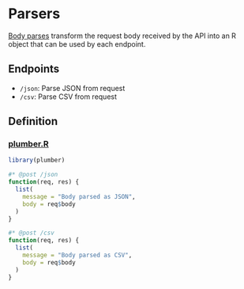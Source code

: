 
<!-- README.md is generated from README.Rmd. Please edit that file -->

# Parsers

[Body parses](https://www.rplumber.io/reference/parsers.html) transform
the request body received by the API into an R object that can be used
by each endpoint.

## Endpoints

-   `/json`: Parse JSON from request
-   `/csv`: Parse CSV from request

## Definition

### [plumber.R](plumber.R)

``` r
library(plumber)

#* @post /json
function(req, res) {
  list(
    message = "Body parsed as JSON",
    body = req$body
  )
}

#* @post /csv
function(req, res) {
  list(
    message = "Body parsed as CSV",
    body = req$body
  )
}
```
